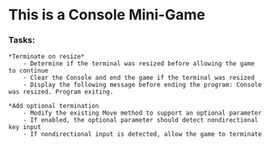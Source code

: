 # This is a Console Mini-Game

### Tasks:
    *Terminate on resize*
        - Determine if the terminal was resized before allowing the game to continue
        - Clear the Console and end the game if the terminal was resized
        - Display the following message before ending the program: Console was resized. Program exiting.
    
    *Add optional termination
        - Modify the existing Move method to support an optional parameter
        - If enabled, the optional parameter should detect nondirectional key input
        - If nondirectional input is detected, allow the game to terminate

    